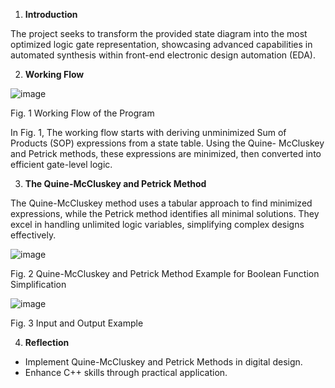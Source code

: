 1. **Introduction** 

The project seeks to transform the provided state diagram into the most optimized  logic  gate  representation, showcasing advanced capabilities in automated synthesis within front-end electronic design automation (EDA). 

2. **Working Flow**
  
![image](https://github.com/user-attachments/assets/3f8b451c-97ac-4ab2-90cf-d0b65a8ebe5b)

  
Fig. 1 Working Flow of the Program 

In Fig. 1, The working flow starts with  deriving  unminimized  Sum  of Products  (SOP)  expressions  from  a state  table.  Using  the  Quine- McCluskey  and  Petrick  methods, these expressions are minimized, then converted  into  efficient  gate-level logic. 

3. **The Quine-McCluskey and Petrick Method** 

The  Quine-McCluskey  method uses  a  tabular  approach  to  find minimized  expressions,  while  the Petrick method identifies all minimal solutions.  They  excel  in  handling unlimited logic variables, simplifying complex designs effectively. 


![image](https://github.com/user-attachments/assets/62420fb4-78a3-490d-bcc6-44af55167f61)


Fig. 2 Quine-McCluskey and Petrick Method Example for Boolean 
Function Simplification 

![image](https://github.com/user-attachments/assets/a54df8a5-accc-42c7-b82f-480a07011553)


Fig. 3 Input and Output Example 

4. **Reflection** 
- Implement Quine-McCluskey and Petrick Methods in digital design. 
- Enhance  C++  skills  through practical application. 
